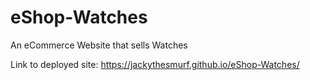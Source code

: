 # eShop-Watches
An eCommerce Website that sells Watches

Link to deployed site: https://jackythesmurf.github.io/eShop-Watches/
